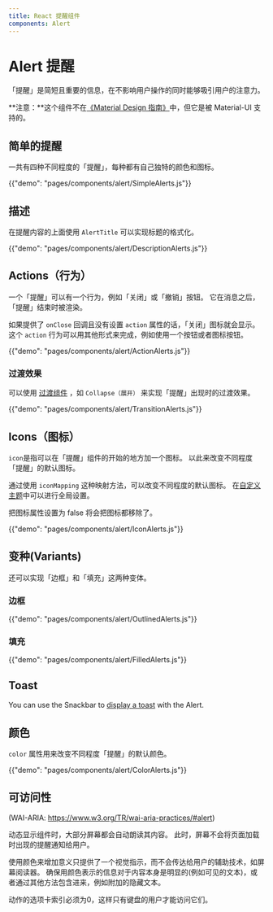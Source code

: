 ```yaml
---
title: React 提醒组件
components: Alert
---
```


# Alert 提醒

<p class="description">「提醒」是简短且重要的信息，在不影响用户操作的同时能够吸引用户的注意力。</p>

**注意：**这个组件不在[《Material Design 指南》](https://material.io/)中，但它是被 Material-UI 支持的。

## 简单的提醒

一共有四种不同程度的「提醒」，每种都有自己独特的颜色和图标。

{{"demo": "pages/components/alert/SimpleAlerts.js"}}

## 描述

在提醒内容的上面使用 `AlertTitle` 可以实现标题的格式化。

{{"demo": "pages/components/alert/DescriptionAlerts.js"}}

## Actions（行为）

一个「提醒」可以有一个行为，例如「关闭」或「撤销」按钮。 它在消息之后，「提醒」结束时被渲染。

如果提供了 `onClose` 回调且没有设置 `action` 属性的话，「关闭」图标就会显示。 这个 `action` 行为可以用其他形式来完成，例如使用一个按钮或者图标按钮。

{{"demo": "pages/components/alert/ActionAlerts.js"}}

### 过渡效果

可以使用 [过渡组件](/components/transitions) ，如 `Collapse（展开）` 来实现「提醒」出现时的过渡效果。

{{"demo": "pages/components/alert/TransitionAlerts.js"}}

## Icons（图标）

`icon`是指可以在「提醒」组件的开始的地方加一个图标。 以此来改变不同程度「提醒」的默认图标。

通过使用 `iconMapping` 这种映射方法，可以改变不同程度的默认图标。 在[自定义主题](/customization/globals/#default-props)中可以进行全局设置。

把图标属性设置为 false 将会把图标都移除了。

{{"demo": "pages/components/alert/IconAlerts.js"}}

## 变种(Variants)

还可以实现「边框」和「填充」这两种变体。

### 边框

{{"demo": "pages/components/alert/OutlinedAlerts.js"}}

### 填充

{{"demo": "pages/components/alert/FilledAlerts.js"}}

## Toast

You can use the Snackbar to [display a toast](/components/snackbars/#customized-snackbars) with the Alert.

## 颜色

`color` 属性用来改变不同程度「提醒」的默认颜色。

{{"demo": "pages/components/alert/ColorAlerts.js"}}

## 可访问性

(WAI-ARIA: https://www.w3.org/TR/wai-aria-practices/#alert)

动态显示组件时，大部分屏幕都会自动朗读其内容。 此时，屏幕不会将页面加载时出现的提醒通知给用户。

使用颜色来增加意义只提供了一个视觉指示，而不会传达给用户的辅助技术，如屏幕阅读器。 确保用颜色表示的信息对于内容本身是明显的(例如可见的文本)，或者通过其他方法包含进来，例如附加的隐藏文本。

动作的选项卡索引必须为0，这样只有键盘的用户才能访问它们。
